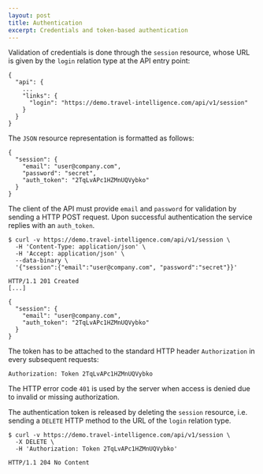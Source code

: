 ```yaml
---
layout: post
title: Authentication
excerpt: Credentials and token-based authentication
---
```


Validation of credentials is done through the `session` resource, whose URL is
given by the `login` relation type at the API entry point:

    {
      "api": {
        ...
        "links": {
          "login": "https://demo.travel-intelligence.com/api/v1/session"
        }
      }
    }


The `JSON` resource representation is formatted as follows:

    {
      "session": {
        "email": "user@company.com",
        "password": "secret",
        "auth_token": "2TqLvAPc1HZMnUQVybko"
      }
    }

The client of the API must provide `email` and `password` for validation by
sending a HTTP POST request.
Upon successful authentication the service replies with an `auth_token`.

    $ curl -v https://demo.travel-intelligence.com/api/v1/session \
      -H 'Content-Type: application/json' \
      -H 'Accept: application/json' \
      --data-binary \
      '{"session":{"email":"user@company.com", "password":"secret"}}'

    HTTP/1.1 201 Created
    [...]

    {
      "session": {
        "email": "user@company.com",
        "auth_token": "2TqLvAPc1HZMnUQVybko"
      }
    }

The token has to be attached to the standard HTTP header `Authorization` in
every subsequent requests:

    Authorization: Token 2TqLvAPc1HZMnUQVybko

The HTTP error code `401` is used by the server when access is denied due to
invalid or missing authorization.

The authentication token is released by deleting the `session` resource,
i.e. sending a `DELETE` HTTP method to the URL of the `login` relation type.

    $ curl -v https://demo.travel-intelligence.com/api/v1/session \
      -X DELETE \
      -H 'Authorization: Token 2TqLvAPc1HZMnUQVybko'

    HTTP/1.1 204 No Content

